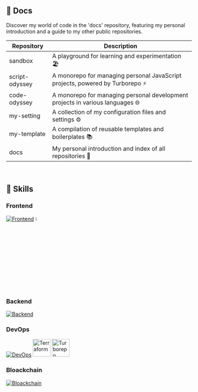 ## 🐼 Docs
Discover my world of code in the 'docs' repository, featuring my personal introduction and a guide to my other public repositories.

| Repository     | Description                                                                 |
| -------------- | --------------------------------------------------------------------------- |
| sandbox        | A playground for learning and experimentation 🏖️                            |
| script-odyssey | A monorepo for managing personal JavaScript projects, powered by Turborepo ⚡ |
| code-odyssey   | A monorepo for managing personal development projects in various languages 🌐 |
| my-setting     | A collection of my configuration files and settings ⚙️                       |
| my-template    | A compilation of reusable templates and boilerplates 📚                        |
| docs           | My personal introduction and index of all repositories 📖                    |
<br>

## 🐻 Skills
### Frontend
[![Frontend](https://skillicons.dev/icons?i=ts,react,nextjs,astro,tailwind,html,css,vite,threejs,supabase)](https://skillicons.dev)
<img src="https://raw.githubusercontent.com/bestofjs/bestofjs-webui/f2c2676e7e96c1a796109ff18534bd116eef009f/public/logos/trpc.svg" width="5%" alt="tRPC">

### Backend
[![Backend](https://skillicons.dev/icons?i=nodejs,express,ts,nestjs,jest,webpack,prisma,postgres,go,graphql)](https://skillicons.dev)

### DevOps
[![DevOps](https://skillicons.dev/icons?i=gcp,githubactions,docker)](https://skillicons.dev)
<img src="https://www.svgrepo.com/show/374122/terraform.svg" width="48" height="48" alt="Terraform">
<img src="https://raw.githubusercontent.com/bestofjs/bestofjs-webui/f2c2676e7e96c1a796109ff18534bd116eef009f/public/logos/turborepo.svg" width="48" height="48" alt="Turborepo">

### Bloackchain
[![Bloackchain](https://skillicons.dev/icons?i=solidity)](https://skillicons.dev)


<!-- [![Top Langs](https://github-readme-stats.vercel.app/api/top-langs/?username=cloud-xero)](https://github.com/anuraghazra/github-readme-stats) -->
